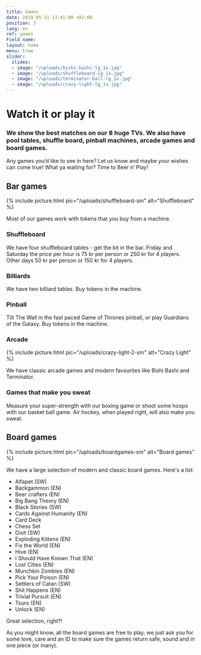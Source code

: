 ```yaml
---
title: Games
date: 2019-05-31 13:41:00 +02:00
position: 3
lang: en
ref: games
Field name: 
layout: home
menu: true
slider:
  slides:
  - image: "/uploads/bishi-bashi-lg_1x.jpg"
  - image: "/uploads/shuffleboard-lg_1x.jpg"
  - image: "/uploads/terminator-ball-lg_1x.jpg"
  - image: "/uploads/crazy-light-lg_1x.jpg"
---
```


# Watch it or play it

### We show the best matches on our 8 huge TVs. We also have pool tables, shuffle board, pinball machines, arcade games and board games.

Any games you’d like to see in here? Let us know and maybe your wishes can come true! What ya waiting for? Time to Beer n’ Play!

<div class="games-menu" markdown="1">

<section markdown="1">

## Bar games

{% include picture.html pic="/uploads/shuffleboard-sm" alt="Shuffleboard" %}

Most of our games work with tokens that you buy from a machine.

### Shuffleboard

We have four shuffleboard tables - get the kit in the bar. Friday and Saturday the price per hour is 75 kr per person or 250 kr for 4 players. Other days 50 kr per person or 150 kr for 4 players.

### Billiards

We have two billiard tables. Buy tokens in the machine.

### Pinball

Tilt The Wall in the fast paced Game of Thrones pinball, or play Guardians of the Galaxy. Buy tokens in the machine.

### Arcade

{% include picture.html pic="/uploads/crazy-light-2-sm" alt="Crazy Light" %}

We have classic arcade games and modern favourites like Bishi Bashi and Terminator.

### Games that make you sweat

Measure your super-strength with our boxing game or shoot some hoops with our basket ball game. Air hockey, when played right, will also make you sweat.

</section>

<section markdown="1">

## Board games

{% include picture.html pic="/uploads/boardgames-sm" alt="Board games" %}

We have a large selection of modern and classic board games. Here's a list:

- Alfapet (SW)
- Backgammon (EN)
- Beer crafters (EN)
- Big Bang Theory (EN)
- Black Stories (SW)
- Cards Against Humanity (EN)
- Card Deck
- Chess Set
- Dixit (SW)
- Exploding Kittens (EN)
- Fix the World (EN)
- Hive (EN)
- I Should Have Known That (EN)
- Lost Cities (EN)
- Munchkin Zombies (EN)
- Pick Your Poison (EN)
- Settlers of Catan (SW)
- Shit Happens (EN)
- Trivial Pursuit (EN)
- Tsuro (EN)
- Unlock (EN)

Great selection, right?!

As you might know, all the board games are free to play, we just ask you for some love, care and an ID to make sure the games return safe, sound and in one piece (or many).

</section>
